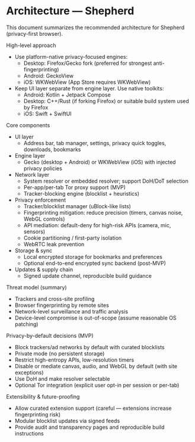 # Architecture — Shepherd

This document summarizes the recommended architecture for Shepherd (privacy-first browser).

High-level approach
- Use platform-native privacy-focused engines:
  - Desktop: Firefox/Gecko fork (preferred for strongest anti-fingerprinting)
  - Android: GeckoView
  - iOS: WKWebView (App Store requires WKWebView)
- Keep UI layer separate from engine layer. Use native toolkits:
  - Android: Kotlin + Jetpack Compose
  - Desktop: C++/Rust (if forking Firefox) or suitable build system used by Firefox
  - iOS: Swift + SwiftUI

Core components
- UI layer
  - Address bar, tab manager, settings, privacy quick toggles, downloads, bookmarks
- Engine layer
  - Gecko (desktop + Android) or WKWebView (iOS) with injected privacy policies
- Network layer
  - System resolver or embedded resolver; support DoH/DoT selection
  - Per-app/per-tab Tor proxy support (MVP)
  - Tracker-blocking engine (blocklist + heuristics)
- Privacy enforcement
  - Tracker/blocklist manager (uBlock-like lists)
  - Fingerprinting mitigation: reduce precision (timers, canvas noise, WebGL controls)
  - API mediation: default-deny for high-risk APIs (camera, mic, sensors)
  - Cookie partitioning / first-party isolation
  - WebRTC leak prevention
- Storage & sync
  - Local encrypted storage for bookmarks and preferences
  - Optional end-to-end encrypted sync backend (post-MVP)
- Updates & supply chain
  - Signed update channel, reproducible build guidance

Threat model (summary)
- Trackers and cross-site profiling
- Browser fingerprinting by remote sites
- Network-level surveillance and traffic analysis
- Device-level compromise is out-of-scope (assume reasonable OS patching)

Privacy-by-default decisions (MVP)
- Block trackers/ad networks by default with curated blocklists
- Private mode (no persistent storage)
- Restrict high-entropy APIs, low-resolution timers
- Disable or mediate canvas, audio, and WebGL by default (with site exceptions)
- Use DoH and make resolver selectable
- Optional Tor integration (explicit user opt-in per session or per-tab)

Extensibility & future-proofing
- Allow curated extension support (careful — extensions increase fingerprinting risk)
- Modular blocklist updates via signed feeds
- Provide audit and transparency pages and reproducible build instructions
